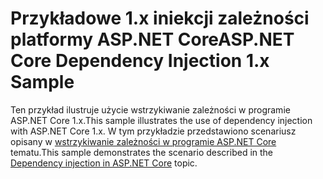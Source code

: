 # <a name="aspnet-core-dependency-injection-1x-sample"></a><span data-ttu-id="c8dc0-101">Przykładowe 1.x iniekcji zależności platformy ASP.NET Core</span><span class="sxs-lookup"><span data-stu-id="c8dc0-101">ASP.NET Core Dependency Injection 1.x Sample</span></span>

<span data-ttu-id="c8dc0-102">Ten przykład ilustruje użycie wstrzykiwanie zależności w programie ASP.NET Core 1.x.</span><span class="sxs-lookup"><span data-stu-id="c8dc0-102">This sample illustrates the use of dependency injection with ASP.NET Core 1.x.</span></span> <span data-ttu-id="c8dc0-103">W tym przykładzie przedstawiono scenariusz opisany w [wstrzykiwanie zależności w programie ASP.NET Core](https://docs.microsoft.com/aspnet/core/fundamentals/dependency-injection) tematu.</span><span class="sxs-lookup"><span data-stu-id="c8dc0-103">This sample demonstrates the scenario described in the [Dependency injection in ASP.NET Core](https://docs.microsoft.com/aspnet/core/fundamentals/dependency-injection) topic.</span></span>
